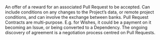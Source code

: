An offer of a reward for an associated Pull Request to be accepted. Can include conditions on any changes to the Project’s data, or remote project conditions, and can involve the exchange between banks. Pull Request Contracts are multi-purpose. E.g. for Wishes, it could be a payment on it becoming an Issue, or being converted to a Dependency. The ongoing discovery of agreement is a negotiation process centred on Pull Requests.
